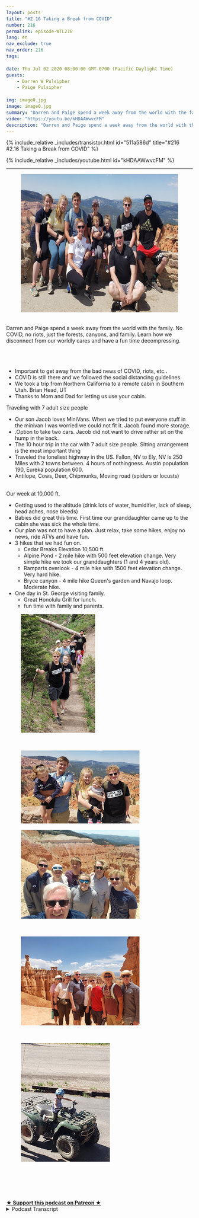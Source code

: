 ```yaml
---
layout: posts
title: "#2.16 Taking a Break from COVID"
number: 216
permalink: episode-WTL216
lang: en
nav_exclude: true
nav_order: 216
tags:

date: Thu Jul 02 2020 08:00:00 GMT-0700 (Pacific Daylight Time)
guests:
    - Darren W Pulsipher
    - Paige Pulsipher

img: image0.jpg
image: image0.jpg
summary: "Darren and Paige spend a week away from the world with the family. No COVID, no riots, just the forests, canyons, and family. Learn how we disconnect from our worldly cares and have a fun time decompressing."
video: "https://youtu.be/kHDAAWwvcFM"
description: "Darren and Paige spend a week away from the world with the family. No COVID, no riots, just the forests, canyons, and family. Learn how we disconnect from our worldly cares and have a fun time decompressing."
---
```


<div>
{% include_relative _includes/transistor.html id="511a586d" title="#216 #2.16 Taking a Break from COVID" %}

{% include_relative _includes/youtube.html id="kHDAAWwvcFM" %}
</div>

---

<html><head></head><body><div><figure data-trix-attachment="{&quot;contentType&quot;:&quot;image&quot;,&quot;height&quot;:373,&quot;url&quot;:&quot;https://1.bp.blogspot.com/-or9gB0CBY5k/Xv3z_ZnXh5I/AAAAAAAFRxc/gfK5ZCEYIBQC11pFdWm_hweATtRb3GkIwCK4BGAsYHg/w625-h373/wtl-brianhead.jpg&quot;,&quot;width&quot;:625}" data-trix-content-type="image" class="attachment attachment--preview"><img src="./image0.jpg" width="625" height="373"><figcaption class="attachment__caption"></figcaption></figure></div><div><br></div><div>Darren and Paige spend a week away from the world with the family. No COVID, no riots, just the forests, canyons, and family. Learn how we disconnect from our worldly cares and have a fun time decompressing.</div><div><br></div><div><br></div><div><br></div><ul><li>Important to get away from the bad news of COVID, riots, etc..</li><li>COVID is still there and we followed the social distancing guidelines.</li><li>We took a trip from Northern California to a remote cabin in Southern Utah. Brian Head, UT</li><li>Thanks to Mom and Dad for letting us use your cabin.</li></ul><div>Traveling with 7 adult size people</div><ul><li>Our son Jacob loves MiniVans. When we tried to put everyone stuff in the minivan I was worried we could not fit it. Jacob found more storage.</li><li>.Option to take two cars. Jacob did not want to drive rather sit on the hump in the back.</li><li>The 10 hour trip in the car with 7 adult size people. Sitting arrangement is the most important thing</li><li>Traveled the loneliest highway in the US. Fallon, NV to Ely, NV is 250 Miles with 2 towns between. 4 hours of nothingness. Austin population 190, Eureka population 600.</li><li>Antilope, Cows, Deer, Chipmunks, Moving road (spiders or locusts)</li></ul><div><br></div><div>Our week at 10,000 ft.</div><ul><li>Getting used to the altitude (drink lots of water, humidifier, lack of sleep, head aches, nose bleeds)</li><li>Babies did great this time. First time our granddaughter came up to the cabin she was sick the whole time.</li><li>Our plan was not to have a plan. Just relax, take some hikes, enjoy no news, ride ATVs and have fun.</li><li>3 hikes that we had fun on.<ul><li>Cedar Breaks Elevation 10,500 ft.&nbsp;</li><li>Alpine Pond - 2 mile hike with 500 feet elevation change. Very simple hike we took our granddaughters (1 and 4 years old).</li><li>Ramparts overlook - 4 mile hike with 1500 feet elevation change. Very hard hike.</li><li>Bryce canyon - 4 mile hike Queen's garden and Navajo loop. Moderate hike.</li></ul></li><li>One day in St. George visiting family.&nbsp;<ul><li>Great Honolulu Grill for lunch.</li><li>fun time with family and parents.</li></ul></li></ul><div><figure data-trix-attachment="{&quot;contentType&quot;:&quot;image&quot;,&quot;height&quot;:320,&quot;url&quot;:&quot;https://1.bp.blogspot.com/-fKggX9Qf5JM/Xv348l_aIHI/AAAAAAAFR2g/cvOSlbTCG38aJCfcZXP6oGHCx4uSl68TACK4BGAsYHg/s320/wtl-bh1.jpg&quot;,&quot;width&quot;:200}" data-trix-content-type="image" class="attachment attachment--preview"><img src="./image1.jpg" width="200" height="320"><figcaption class="attachment__caption"></figcaption></figure></div><div><br></div><div><figure data-trix-attachment="{&quot;contentType&quot;:&quot;image&quot;,&quot;height&quot;:197,&quot;url&quot;:&quot;https://1.bp.blogspot.com/-KaKNXlDHESs/Xv3488jIrKI/AAAAAAAFR2o/En3ewhD43tcIzQKZ41Y4cRj4TeaIJsxtwCK4BGAsYHg/s320/wtl-bh2.jpg&quot;,&quot;width&quot;:320}" data-trix-content-type="image" class="attachment attachment--preview"><img src="./image2.jpg" width="320" height="197"><figcaption class="attachment__caption"></figcaption></figure></div><div><figure data-trix-attachment="{&quot;contentType&quot;:&quot;image&quot;,&quot;height&quot;:240,&quot;url&quot;:&quot;https://1.bp.blogspot.com/-16FY98BbFl4/Xv36RM56PBI/AAAAAAAFR5M/hRp96BE0DEcBDaPZsFX4NghBGXXkUSHbwCK4BGAsYHg/s320/20200625_145824.jpg&quot;,&quot;width&quot;:320}" data-trix-content-type="image" class="attachment attachment--preview"><img src="./image3.jpg" width="320" height="240"><figcaption class="attachment__caption"></figcaption></figure></div><div><br></div><div><figure data-trix-attachment="{&quot;contentType&quot;:&quot;image&quot;,&quot;url&quot;:&quot;https://1.bp.blogspot.com/-G7U8GDdmsw4/Xv36RVMS8DI/AAAAAAAFR5Q/sBW25Qiab7YtXb9DLgR7suOXQGZYsWgDwCK4BGAsYHg/s320/20200626_115927.jpg&quot;,&quot;width&quot;:320}" data-trix-content-type="image" class="attachment attachment--preview"><img src="./image4.jpg" width="320" height="240"><figcaption class="attachment__caption"></figcaption></figure></div><div><br></div><div><figure data-trix-attachment="{&quot;contentType&quot;:&quot;image&quot;,&quot;height&quot;:320,&quot;url&quot;:&quot;https://1.bp.blogspot.com/-3KBC7OsNY6A/Xv36vqc1JfI/AAAAAAAFR5k/SdvuwBmMt6cv5M63i5B5DfJCzoGKOXT2gCK4BGAsYHg/s320/20200624_165526.jpg&quot;,&quot;width&quot;:240}" data-trix-content-type="image" class="attachment attachment--preview"><img src="./image5.jpg" width="240" height="320"><figcaption class="attachment__caption"></figcaption></figure></div><div><br></div><div><br></div><div><a href="https://1.bp.blogspot.com/-fKggX9Qf5JM/Xv348l_aIHI/AAAAAAAFR2g/cvOSlbTCG38aJCfcZXP6oGHCx4uSl68TACK4BGAsYHg/s1498/wtl-bh1.jpg"><br><br></a><br></div>
<strong>
  <a href="https://www.patreon.com/wheresthelemonade" target="_donate" rel="payment" title="★ Support this podcast on Patreon ★">★ Support this podcast on Patreon ★</a>
</strong></body></html>

<details>
<summary> Podcast Transcript </summary>

<p></p>

</details>
